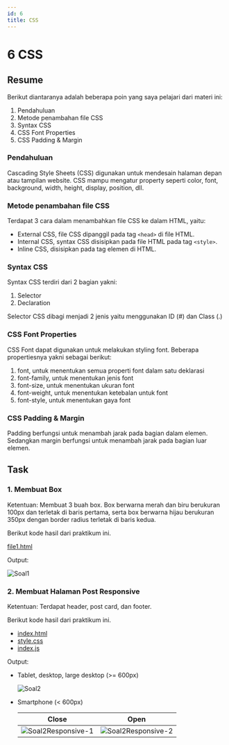 ```yaml
---
id: 6
title: CSS
---
```


# 6 CSS

## Resume

Berikut diantaranya adalah beberapa poin yang saya pelajari dari materi ini:

1. Pendahuluan
2. Metode penambahan file CSS
3. Syntax CSS
4. CSS Font Properties
5. CSS Padding & Margin

### Pendahuluan

Cascading Style Sheets (CSS) digunakan untuk mendesain halaman depan atau tampilan website. CSS mampu mengatur property seperti color, font, background, width, height, display, position, dll.

### Metode penambahan file CSS

Terdapat 3 cara dalam menambahkan file CSS ke dalam HTML, yaitu:

- External CSS, file CSS dipanggil pada tag `<head>` di file HTML.
- Internal CSS, syntax CSS disisipkan pada file HTML pada tag `<style>`.
- Inline CSS, disisipkan pada tag elemen di HTML.

### Syntax CSS

Syntax CSS terdiri dari 2 bagian yakni:

1. Selector
2. Declaration

Selector CSS dibagi menjadi 2 jenis yaitu menggunakan ID (#) dan Class (.)

### CSS Font Properties

CSS Font dapat digunakan untuk melakukan styling font. Beberapa propertiesnya yakni sebagai berikut:

1. font, untuk menentukan semua properti font dalam satu deklarasi
2. font-family, untuk menentukan jenis font
3. font-size, untuk menentukan ukuran font
4. font-weight, untuk menentukan ketebalan untuk font
5. font-style, untuk menentukan gaya font

### CSS Padding & Margin

Padding berfungsi untuk menambah jarak pada bagian dalam elemen. Sedangkan margin berfungsi untuk menambah jarak pada bagian luar elemen.

## Task

### 1. Membuat Box

Ketentuan: Membuat 3 buah box. Box berwarna merah dan biru berukuran 100px dan terletak di baris pertama, serta box berwarna hijau berukuran 350px dengan border radius terletak di baris kedua.

Berikut kode hasil dari praktikum ini.

[file1.html](https://github.com/derrydwi/vue_derry-dwi-aditya-hendarto/blob/master/6_CSS/praktikum/soal_1/file1.html)

Output:

![Soal1](/6-css/Soal1.png)

### 2. Membuat Halaman Post Responsive

Ketentuan: Terdapat header, post card, dan footer.

Berikut kode hasil dari praktikum ini.

- [index.html](https://github.com/derrydwi/vue_derry-dwi-aditya-hendarto/blob/master/6_CSS/praktikum/soal_2/index.html)
- [style.css](https://github.com/derrydwi/vue_derry-dwi-aditya-hendarto/blob/master/6_CSS/praktikum/soal_2/assets/css/style.css)
- [index.js](https://github.com/derrydwi/vue_derry-dwi-aditya-hendarto/blob/master/6_CSS/praktikum/soal_2/assets/js/index.js)

Output:

- Tablet, desktop, large desktop (>= 600px)

  ![Soal2](/6-css/Soal2.png)

- Smartphone (< 600px)

  | Close                                              | Open                                               |
  | -------------------------------------------------- | -------------------------------------------------- |
  | ![Soal2Responsive-1](/6-css/Soal2Responsive-1.png) | ![Soal2Responsive-2](/6-css/Soal2Responsive-2.png) |
